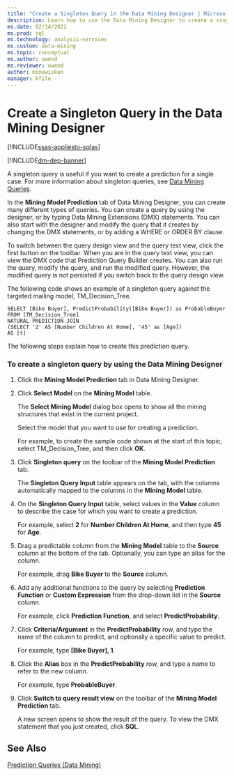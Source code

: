 ```yaml
---
title: "Create a Singleton Query in the Data Mining Designer | Microsoft Docs"
description: Learn how to use the Data Mining Designer to create a singleton prediction query and modify the query by changing the DMX statement.
ms.date: 02/14/2022
ms.prod: sql
ms.technology: analysis-services
ms.custom: data-mining
ms.topic: conceptual
ms.author: owend
ms.reviewer: owend
author: minewiskan
manager: kfile
---
```

# Create a Singleton Query in the Data Mining Designer
[!INCLUDE[ssas-appliesto-sqlas](../includes/ssas-appliesto-sqlas.md)]

[!INCLUDE[dm-dep-banner](../includes/dm-dep-banner.md)]

  A singleton query is useful if you want to create a prediction for a single case. For more information about singleton queries, see [Data Mining Queries](../../analysis-services/data-mining/data-mining-queries.md).  
  
 In the **Mining Model Prediction** tab of Data Mining Designer, you can create many different types of queries. You can create a query by using the designer, or by typing Data Mining Extensions (DMX) statements. You can also start with the designer and modify the query that it creates by changing the DMX statements, or by adding a WHERE or ORDER BY clause.  
  
 To switch between the query design view and the query text view, click the first button on the toolbar. When you are in the query text view, you can view the DMX code that Prediction Query Builder creates. You can also run the query, modify the query, and run the modified query. However, the modified query is not persisted if you switch back to the query design view.  
  
 The following code shows an example of a singleton query against the targeted mailing model, TM_Decision_Tree.  
  
```  
SELECT [Bike Buyer], PredictProbability([Bike Buyer]) as ProbableBuyer  
FROM [TM_Decision_Tree]  
NATURAL PREDICTION JOIN  
(SELECT '2' AS [Number Children At Home], '45' as [Age])  
AS [t]  
```  
  
 The following steps explain how to create this prediction query.  
  
### To create a singleton query by using the Data Mining Designer  
  
1.  Click the **Mining Model Prediction** tab in Data Mining Designer.  
  
2.  Click **Select Model** on the **Mining Model** table.  
  
     The **Select Mining Model** dialog box opens to show all the mining structures that exist in the current project.  
  
     Select the model that you want to use for creating a prediction.  
  
     For example, to create the sample code shown at the start of this topic, select TM_Decision_Tree, and then click **OK**.  
  
3.  Click **Singleton query** on the toolbar of the **Mining Model Prediction** tab.  
  
     The **Singleton Query Input** table appears on the tab, with the columns automatically mapped to the columns in the **Mining Model** table.  
  
4.  On the **Singleton Query Input** table, select values in the **Value** column to describe the case for which you want to create a prediction.  
  
     For example, select **2** for **Number Children At Home**, and then type **45** for **Age**.  
  
5.  Drag a predictable column from the **Mining Model** table to the **Source** column at the bottom of the tab. Optionally, you can type an alias for the column.  
  
     For example, drag **Bike Buyer** to the **Source** column.  
  
6.  Add any additional functions to the query by selecting **Prediction Function** or **Custom Expression** from the drop-down list in the **Source** column.  
  
     For example, click **Prediction Function**, and select **PredictProbability**.  
  
7.  Click **Criteria/Argument** in the **PredictProbability** row, and type the name of the column to predict, and optionally a specific value to predict.  
  
     For example, type **[Bike Buyer], 1**.  
  
8.  Click the **Alias** box in the **PredictProbability** row, and type a name to refer to the new column.  
  
     For example, type **ProbableBuyer**.  
  
9. Click **Switch to query result view** on the toolbar of the **Mining Model Prediction** tab.  
  
     A new screen opens to show the result of the query. To view the DMX statement that you just created, click **SQL**.  
  
## See Also  
 [Prediction Queries &#40;Data Mining&#41;](../../analysis-services/data-mining/prediction-queries-data-mining.md)  
  
  
